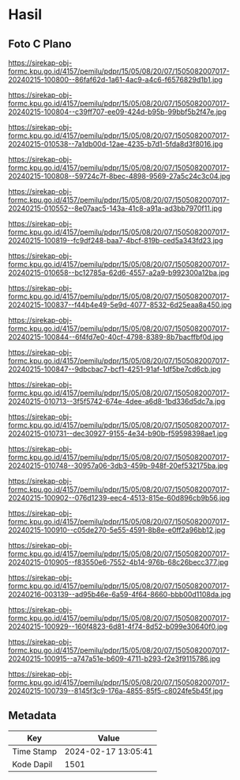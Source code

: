 # Hasil

## Foto C Plano

https://sirekap-obj-formc.kpu.go.id/4157/pemilu/pdpr/15/05/08/20/07/1505082007017-20240215-100800--86faf62d-1a61-4ac9-a4c6-f6576829d1b1.jpg

https://sirekap-obj-formc.kpu.go.id/4157/pemilu/pdpr/15/05/08/20/07/1505082007017-20240215-100804--c39ff707-ee09-424d-b95b-99bbf5b2f47e.jpg

https://sirekap-obj-formc.kpu.go.id/4157/pemilu/pdpr/15/05/08/20/07/1505082007017-20240215-010538--7a1db00d-12ae-4235-b7d1-5fda8d3f8016.jpg

https://sirekap-obj-formc.kpu.go.id/4157/pemilu/pdpr/15/05/08/20/07/1505082007017-20240215-100808--59724c7f-8bec-4898-9569-27a5c24c3c04.jpg

https://sirekap-obj-formc.kpu.go.id/4157/pemilu/pdpr/15/05/08/20/07/1505082007017-20240215-010552--8e07aac5-143a-41c8-a91a-ad3bb7970f11.jpg

https://sirekap-obj-formc.kpu.go.id/4157/pemilu/pdpr/15/05/08/20/07/1505082007017-20240215-100819--fc9df248-baa7-4bcf-819b-ced5a343fd23.jpg

https://sirekap-obj-formc.kpu.go.id/4157/pemilu/pdpr/15/05/08/20/07/1505082007017-20240215-010658--bc12785a-62d6-4557-a2a9-b992300a12ba.jpg

https://sirekap-obj-formc.kpu.go.id/4157/pemilu/pdpr/15/05/08/20/07/1505082007017-20240215-100837--f44b4e49-5e9d-4077-8532-6d25eaa8a450.jpg

https://sirekap-obj-formc.kpu.go.id/4157/pemilu/pdpr/15/05/08/20/07/1505082007017-20240215-100844--6f4fd7e0-40cf-4798-8389-8b7bacffbf0d.jpg

https://sirekap-obj-formc.kpu.go.id/4157/pemilu/pdpr/15/05/08/20/07/1505082007017-20240215-100847--9dbcbac7-bcf1-4251-91af-1df5be7cd6cb.jpg

https://sirekap-obj-formc.kpu.go.id/4157/pemilu/pdpr/15/05/08/20/07/1505082007017-20240215-010713--3f5f5742-674e-4dee-a6d8-1bd336d5dc7a.jpg

https://sirekap-obj-formc.kpu.go.id/4157/pemilu/pdpr/15/05/08/20/07/1505082007017-20240215-010731--dec30927-9155-4e34-b90b-f59598398ae1.jpg

https://sirekap-obj-formc.kpu.go.id/4157/pemilu/pdpr/15/05/08/20/07/1505082007017-20240215-010748--30957a06-3db3-459b-948f-20ef532175ba.jpg

https://sirekap-obj-formc.kpu.go.id/4157/pemilu/pdpr/15/05/08/20/07/1505082007017-20240215-100902--076d1239-eec4-4513-815e-60d896cb9b56.jpg

https://sirekap-obj-formc.kpu.go.id/4157/pemilu/pdpr/15/05/08/20/07/1505082007017-20240215-100910--c05de270-5e55-4591-8b8e-e0ff2a96bb12.jpg

https://sirekap-obj-formc.kpu.go.id/4157/pemilu/pdpr/15/05/08/20/07/1505082007017-20240215-010905--f83550e6-7552-4b14-976b-68c26becc377.jpg

https://sirekap-obj-formc.kpu.go.id/4157/pemilu/pdpr/15/05/08/20/07/1505082007017-20240216-003139--ad95b46e-6a59-4f64-8660-bbb00d1108da.jpg

https://sirekap-obj-formc.kpu.go.id/4157/pemilu/pdpr/15/05/08/20/07/1505082007017-20240215-100929--160f4823-6d81-4f74-8d52-b099e30640f0.jpg

https://sirekap-obj-formc.kpu.go.id/4157/pemilu/pdpr/15/05/08/20/07/1505082007017-20240215-100915--a747a51e-b609-4711-b293-f2e3f9115786.jpg

https://sirekap-obj-formc.kpu.go.id/4157/pemilu/pdpr/15/05/08/20/07/1505082007017-20240215-100739--8145f3c9-176a-4855-85f5-c8024fe5b45f.jpg


## Metadata

| Key        | Value               |
| ---------- | ------------------- |
| Time Stamp | 2024-02-17 13:05:41 |
| Kode Dapil | 1501                |



